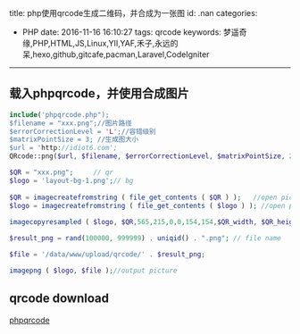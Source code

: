 title: php使用qrcode生成二维码，并合成为一张图
id: .nan
categories:
  - PHP
date: 2016-11-16 16:10:27
tags: qrcode
keywords: 梦遥奇缘,PHP,HTML,JS,Linux,YII,YAF,禾子,永远的呆,hexo,github,gitcafe,pacman,Laravel,CodeIgniter
---
##   载入phpqrcode，并使用合成图片
```php
include('phpqrcode.php");
$filename = "xxx.png";//图片路径
$errorCorrectionLevel = 'L';//容错级别
$matrixPointSize = 3; //生成图大小
$url = 'http://idiot6.com';
QRcode::png($url, $filename, $errorCorrectionLevel, $matrixPointSize, 2);

$QR = "xxx.png";     // qr
$logo = 'layout-bg-1.png';// bg
 
$QR = imagecreatefromstring ( file_get_contents ( $QR ) );   //open picture source 
$logo = imagecreatefromstring ( file_get_contents ( $logo ) ); //open picture source  
 
imagecopyresampled ( $logo, $QR,565,215,0,0,154,154,$QR_width, $QR_height ); // mixed picture

$result_png = rand(100000, 999999) . uniqid() . ".png"; // file name

$file = '/data/www/upload/qrcode/' . $result_png;

imagepng ( $logo, $file );//output picture
```

## qrcode download
[phpqrcode](https://sourceforge.net/projects/phpqrcode/)



